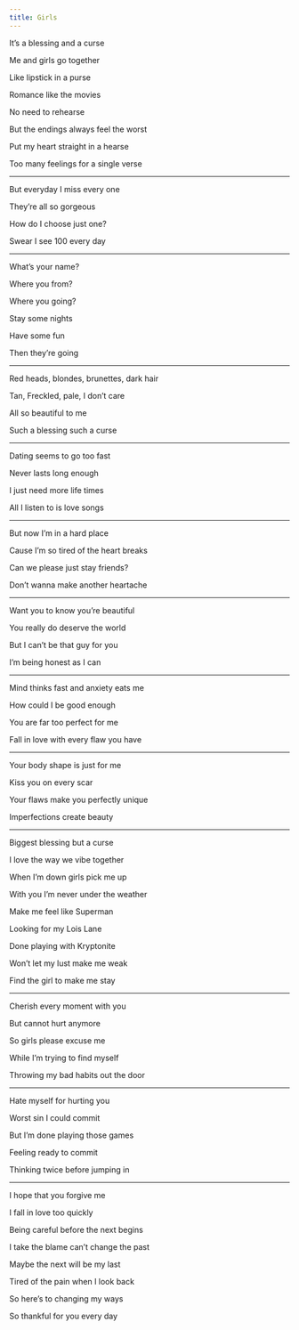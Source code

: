 ```yaml
---
title: Girls 
---
```


It’s a blessing and a curse 

Me and girls go together

Like lipstick in a purse 

Romance like the movies 

No need to rehearse 

But the endings always feel the worst

Put my heart straight in a hearse 

Too many feelings for a single verse 

---

But everyday I miss every one

They’re all so gorgeous

How do I choose just one?

Swear I see 100 every day

---

What’s your name?

Where you from?

Where you going?

Stay some nights

Have some fun 

Then they’re going

---

Red heads, blondes, brunettes, dark hair 

Tan, Freckled, pale, I don’t care 

All so beautiful to me 

Such a blessing such a curse 

---

Dating seems to go too fast 

Never lasts long enough 

I just need more life times 

All I listen to is love songs 

---

But now I’m in a hard place 

Cause I’m so tired of the heart breaks

Can we please just stay friends?

Don’t wanna make another heartache

---

Want you to know you’re beautiful 

You really do deserve the world 

But I can’t be that guy for you 

I’m being honest as I can 

---

Mind thinks fast and anxiety eats me 

How could I be good enough 

You are far too perfect for me 

Fall in love with every flaw you have 

---

Your body shape is just for me 

Kiss you on every scar 

Your flaws make you perfectly unique

Imperfections create beauty 

---

Biggest blessing but a curse 

I love the way we vibe together 

When I’m down girls pick me up 

With you I’m never under the weather 

Make me feel like Superman 

Looking for my Lois Lane 

Done playing with Kryptonite 

Won’t let my lust make me weak 

Find the girl to make me stay 

---

Cherish every moment with you 

But cannot hurt anymore 

So girls please excuse me

While I’m trying to find myself 

Throwing my bad habits out the door 

---

Hate myself for hurting you 

Worst sin I could commit 

But I’m done playing those games

Feeling ready to commit 

Thinking twice before jumping in 

---

I hope that you forgive me 

I fall in love too quickly 

Being careful before the next begins 

I take the blame can’t change the past 

Maybe the next will be my last 

Tired of the pain when I look back 

So here’s to changing my ways

So thankful for you every day 

